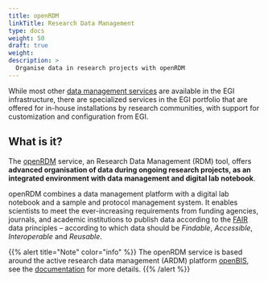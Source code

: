 ```yaml
---
title: openRDM
linkTitle: Research Data Management
type: docs
weight: 50
draft: true
weight: 
description: >
  Organise data in research projects with openRDM
---
```


While most other [data management services](..) are available in the EGI infrastructure,
there are specialized services in the EGI portfolio that are offered for in-house
installations by research communities, with support for customization and
configuration from EGI.

## What is it?

The [openRDM](https://marketplace.eosc-portal.eu/services/openrdm-eu) service,
an Research Data Management (RDM) tool,
offers **advanced organisation of data during ongoing research projects,
as an integrated environment with data management and digital lab notebook**.

openRDM combines a data management platform with a digital lab notebook and a sample and
protocol management system. It enables scientists to meet the ever-increasing requirements
from funding agencies, journals, and academic institutions to publish data according to the
[FAIR](https://en.wikipedia.org/wiki/FAIR_data) data principles – according to which data
should be _Findable_, _Accessible_, _Interoperable_ and _Reusable_.

{{% alert title="Note" color="info" %}} The openRDM service is based around the
active research data management (ARDM) platform [openBIS](https://openbis.ch/), see the
[documentation](https://openbis.ch/index.php/docs/user-documentation/)
for more details.
{{% /alert %}}
